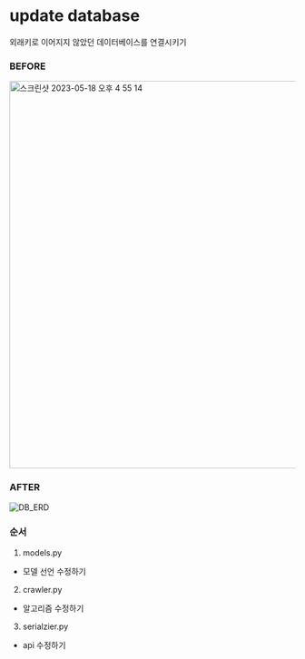 # update database

외래키로 이어지지 않았던 데이터베이스를 연결시키기


### BEFORE
<img width="683" alt="스크린샷 2023-05-18 오후 4 55 14" src="https://github.com/Jeon-peng/subway/assets/70497132/c210c983-1ee4-4fc3-8e68-04d19e1898b1">



### AFTER
![DB_ERD](https://github.com/Jeon-peng/subway/assets/70497132/bc977e48-3df9-459d-942c-637a54abbf9d)



### 순서
1. models.py 
- 모델 선언 수정하기
2. crawler.py 
- 알고리즘 수정하기
3. serialzier.py 
- api 수정하기

